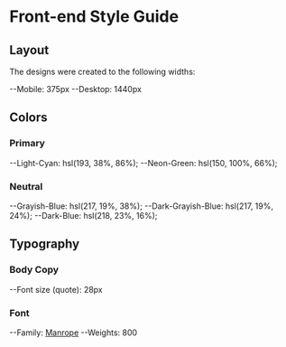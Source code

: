 # Front-end Style Guide

## Layout

The designs were created to the following widths:

--Mobile: 375px
--Desktop: 1440px

## Colors

### Primary

--Light-Cyan: hsl(193, 38%, 86%);
--Neon-Green: hsl(150, 100%, 66%);

### Neutral

--Grayish-Blue: hsl(217, 19%, 38%);
--Dark-Grayish-Blue: hsl(217, 19%, 24%);
--Dark-Blue: hsl(218, 23%, 16%);

## Typography

### Body Copy

--Font size (quote): 28px

### Font

--Family: [Manrope](https://fonts.google.com/specimen/Manrope)
--Weights: 800

